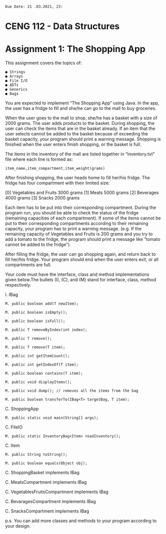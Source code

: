 ```
Due Date: 21 .03.2021, 23:
```
# CENG 112 - Data Structures

# Assignment 1: The Shopping App

This assignment covers the topics of:

```
● Strings
● Arrays
● File I/O
● ADTs
● Generics
● Bags
```
You are expected to implement “The Shopping App” using Java. In the app, the user has a fridge to fill
and she/he can go to the mall to buy groceries.

When the user goes to the mall to shop, she/he has a basket with a size of 2000 grams. The user adds
products to the basket. During shopping, the user can check the items that are in the basket already. If
an item that the user selects cannot be added to the basket because of exceeding the basket capacity,
your program should print a warning message. Shopping is finished when the user enters finish
shopping, or the basket is full.

The items in the inventory of the mall are listed together in “inventory.txt” file where each line is formed
as:

```
item_name,item_compartment,item_weight(grams)
```
After finishing shopping, the user heads home to fill her/his fridge. The fridge has four compartment
with their limited size:

[0] Vegetables and Fruits 3000 grams
[1] Meats 5000 grams
[2] Beverages 4000 grams
[3] Snacks 2000 grams

Each item has to be put into their corresponding compartment. During the program run, you should be
able to check the status of the fridge (remaining capacities of each compartment). If some of the items
cannot be put to their corresponding compartments according to their remaining capacity, your program
has to print a warning message. (e.g. If the remaining capacity of Vegetables and Fruits is 200 grams
and you try to add a tomato to the fridge, the program should print a message like “tomato cannot be
added to the fridge”).

After filling the fridge, the user can go shopping again, and return back to fill her/his fridge. Your
program should end when the user enters exit, or all compartments are full.


Your code must have the interface, class and method implementations given below.The bullets (I), (C),
and (M) stand for interface, class, method respectively.

I. IBag

```
M. public boolean add(T newItem);
```
```
M. public boolean isEmpty();
```
```
M. public boolean isFull();
```
```
M. public T removeByIndex(int index);
```
```
M. public T remove();
```
```
M. public T remove(T item);
```
```
M. public int getItemCount();
```
```
M. public int getIndexOf(T item);
```
```
M. public boolean contains(T item);
```
```
M. public void displayItems();
```
```
M. public void dump(); // removes all the items from the bag
```
```
M. public boolean transferTo(IBag<T> targetBag, T item);
```
C. ShoppingApp

```
M. public static void main(String[] args);
```
C. FileIO

```
M. public static InventoryBag<Item> readInventory();
```
C. Item

```
M. public String toString();
```
```
M. public boolean equals(Object obj);
```
C. ShoppingBasket implements IBag

C. MeatsCompartment implements IBag

C. VegetablesFruitsCompartment implements IBag

C. BevaragesCompartment implements IBag

C. SnacksCompartment implements IBag

p.s. You can add more classes and methods to your program according to your design.



